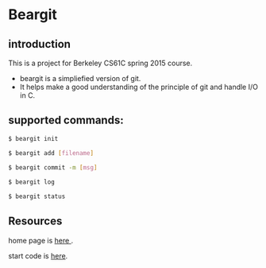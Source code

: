 # Beargit

## introduction

This is a project for Berkeley CS61C spring 2015 course.


- beargit is a simpliefied version of git.  
- It helps make a good understanding of the principle of git and handle I/O in C.

## supported commands:
```bash
$ beargit init

$ beargit add [filename]

$ beargit commit -m [msg]
 
$ beargit log

$ beargit status
```

## Resources
home page is [here
](http://www-inst.eecs.berkeley.edu/~cs61c/sp15/hw/01/hw1.html) . 

start code is [here](https://github.com/cs61c-spring2015/hw1_starter).
